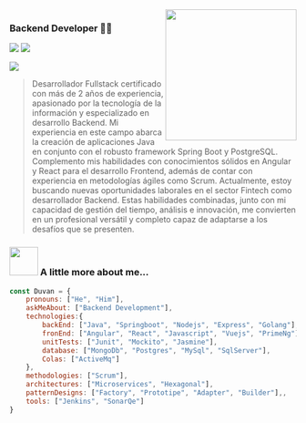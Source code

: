 <img align='right' src="https://media.giphy.com/media/M9gbBd9nbDrOTu1Mqx/giphy.gif" width="230">

### Backend Developer 👨‍💻

[![](https://img.shields.io/badge/LinkedIn-Duvan_Villadiego-blue)](https://www.linkedin.com/in/duvan-villadiego/)
[![](https://img.shields.io/badge/Instagram-Duvan_Villadiego-c13584)](https://www.instagram.com/duvanvilladiego/)

[![](https://img.shields.io/badge/Gmail-Duvan.villadiego.oficial%40gmail.com-red)](mailto:duvan.villadiego.oficial@gmail.com)

>Desarrollador Fullstack certificado con más de 2 años de experiencia, apasionado por la tecnología de la información y especializado en desarrollo Backend. Mi experiencia en este campo abarca la creación de aplicaciones Java en conjunto con el robusto framework Spring Boot y PostgreSQL.
Complemento mis habilidades con conocimientos sólidos en Angular y React para el desarrollo Frontend, además de contar con experiencia en metodologías ágiles como Scrum. Actualmente, estoy buscando nuevas oportunidades laborales en el sector Fintech como desarrollador Backend.
Estas habilidades combinadas, junto con mi capacidad de gestión del tiempo, análisis e innovación, me convierten en un profesional versátil y completo capaz de adaptarse a los desafíos que se presenten.

### <img src="https://media.giphy.com/media/VgCDAzcKvsR6OM0uWg/giphy.gif" width="50"> A little more about me...  

```javascript
const Duvan = {
    pronouns: ["He", "Him"],
    askMeAbout: ["Backend Development"],
    technologies:{
        backEnd: ["Java", "Springboot", "Nodejs", "Express", "Golang"],
        fronEnd: ["Angular", "React", "Javascript", "Vuejs", "PrimeNg"],
        unitTests: ["Junit", "Mockito", "Jasmine"],
        database: ["MongoDb", "Postgres", "MySql", "SqlServer"],
        Colas: ["ActiveMq"]
    },
    methodologies: ["Scrum"],
    architectures: ["Microservices", "Hexagonal"],
    patternDesigns: ["Factory", "Prototipe", "Adapter", "Builder"],,
    tools: ["Jenkins", "SonarQe"]
}
```
